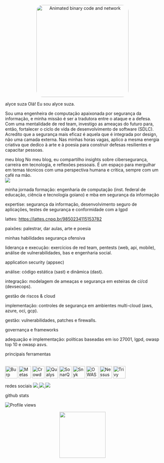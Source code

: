 <p align="center">
<a href="https://github.com/alycesuza">
<img src="https://media.giphy.com/media/j6YyTCP4yKVbf3Lq59/giphy.gif" alt="Animated binary code and network" width="300" style="border-radius:20px;">
</a>
</p>

alyce suza
Olá! Eu sou alyce suza.

Sou uma engenheira de computação apaixonada por segurança da informação, e minha missão é ser a tradutora entre o ataque e a defesa. Com uma mentalidade de red team, investigo as ameaças do futuro para, então, fortalecer o ciclo de vida de desenvolvimento de software (SDLC). Acredito que a segurança mais eficaz é aquela que é integrada por design, não uma camada externa. Nas minhas horas vagas, aplico a mesma energia criativa que dedico à arte e à poesia para construir defesas resilientes e capacitar pessoas.

meu blog
No meu blog, eu compartilho insights sobre cibersegurança, carreira em tecnologia, e reflexões pessoais. É um espaço para mergulhar em temas técnicos com uma perspectiva humana e crítica, sempre com um café na mão.
<br>
<a href="https://alycesuza.tech/" target="_blank">
<img src="https://img.shields.io/badge/Leia%20meus%20artigos-FF5722?style=for-the-badge&logo=blogger&logoColor=white">
</a>

minha jornada
formação: engenharia de computação (inst. federal de educação, ciência e tecnologia goiano) e mba em segurança da informação

expertise: segurança da informação, desenvolvimento seguro de aplicações, testes de segurança e conformidade com a lgpd

lattes: https://lattes.cnpq.br/9850234115153782

paixões: palestrar, dar aulas, arte e poesia

minhas habilidades
segurança ofensiva

liderança e execução: exercícios de red team, pentests (web, api, mobile), análise de vulnerabilidades, bas e engenharia social.

application security (appsec)

análise: código estática (sast) e dinâmica (dast).

integração: modelagem de ameaças e segurança em esteiras de ci/cd (devsecops).

gestão de riscos & cloud

implementação: controles de segurança em ambientes multi-cloud (aws, azure, oci, gcp).

gestão: vulnerabilidades, patches e firewalls.

governança e frameworks

adequação e implementação: políticas baseadas em iso 27001, lgpd, owasp top 10 e owasp asvs.

principais ferramentas
<div style="display: inline_block"><br>
<img align="center" alt="Burp Suite" height="40" src="https://img.shields.io/badge/Burp%20Suite-F76911?style=for-the-badge&logo=burpsuite&logoColor=white">
<img align="center" alt="Metasploit" height="40" src="https://img.shields.io/badge/Metasploit-E31837?style=for-the-badge&logo=metasploit&logoColor=white">
<img align="center" alt="CrowdStrike" height="40" src="https://img.shields.io/badge/CrowdStrike-662D91?style=for-the-badge&logo=crowdstrike&logoColor=white">
<img align="center" alt="Qualys" height="40" src="https://img.shields.io/badge/Qualys-E51B38?style=for-the-badge&logo=qualys&logoColor=white">
<img align="center" alt="SonarQube" height="40" src="https://img.shields.io/badge/SonarQube-00446A?style=for-the-badge&logo=sonarqube&logoColor=white">
<img align="center" alt="Snyk" height="40" src="https://img.shields.io/badge/Snyk-4C6FFF?style=for-the-badge&logo=snyk&logoColor=white">
<img align="center" alt="OWASP ZAP" height="40" src="https://img.shields.io/badge/OWASP%20ZAP-192A44?style=for-the-badge&logo=owasp&logoColor=white">
<img align="center" alt="Nessus" height="40" src="https://img.shields.io/badge/Nessus-002D56?style=for-the-badge&logo=tenable&logoColor=white">
<img align="center" alt="Trivy" height="40" src="https://img.shields.io/badge/Trivy-004979?style=for-the-badge&logo=trivy&logoColor=white"><br>
</div>

redes sociais
<a href="https://www.linkedin.com/in/alyce-suza/" target="_blank">
<img src="https://img.shields.io/badge/LinkedIn-0077B5?style=for-the-badge&logo=linkedin&logoColor=white">
</a>
<a href="https://www.instagram.com/alycesuza/" target="_blank">
<img src="https://img.shields.io/badge/Instagram-E4405F?style=for-the-badge&logo=instagram&logoColor=white">
</a>
<a href="https://www.youtube.com/channel/UCAJ9b6AHL2WlG7Ul0wqx53w" target="_blank">
<img src="https://img.shields.io/badge/YouTube-FF0000?style=for-the-badge&logo=youtube&logoColor=white">
</a>

github stats
<p align="left">
<img src="https://komarev.com/ghpvc/?username=alycesuza&color=yellow" alt="Profile views" />
</p>

<div align="center">
<a href="https://github.com/alycesuza">
<img height="150em" src="https://github-readme-stats.vercel.app/api/top-langs/?username=alycesuza&theme=radical&layout=compact&langs_count=10"/>
</a>
</div>
